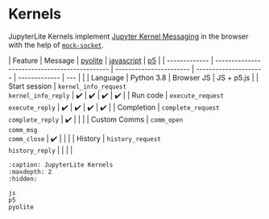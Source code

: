 # Kernels

JupyterLite Kernels implement [Jupyter Kernel Messaging][jkm] in the browser with the
help of [`mock-socket`][mock-socket].

| Feature       | Message                                       | [pyolite](./pyolite.md) | [javascript](./js.md) | [p5](./p5.md) |
| ------------- | --------------------------------------------- | ----------------------- | --------------------- | ------------- | --- |
|               | Language                                      | Python 3.8              | Browser JS            | JS + p5.js    |
| Start session | `kernel_info_request`<br/>`kernel_info_reply` | ✔️                      | ✔️                    | ✔️            | ✔️  |
| Run code      | `execute_request`<br/>`execute_reply`         | ✔️                      | ✔️                    | ✔️            | ✔️  |
| Completion    | `complete_request`<br/>`complete_reply`       | ✔️                      |                       |               |
| Custom Comms  | `comm_open`<br/>`comm_msg`<br/>`comm_close`   | ✔️                      |                       |               |
| History       | `history_request`<br/>`history_reply`         |                         |                       |               |

[jkm]: https://jupyter-client.readthedocs.io/en/stable/messaging.html
[mock-socket]: https://github.com/thoov/mock-socket

```{toctree}
:caption: JupyterLite Kernels
:maxdepth: 2
:hidden:

js
p5
pyolite
```
